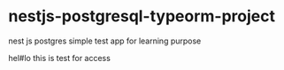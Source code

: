 # nestjs-postgresql-typeorm-project
nest js postgres simple test app for learning purpose

hel#lo this is test for access
